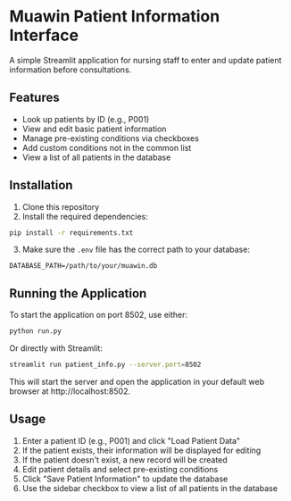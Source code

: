 # Muawin Patient Information Interface

A simple Streamlit application for nursing staff to enter and update patient information before consultations.

## Features

- Look up patients by ID (e.g., P001)
- View and edit basic patient information
- Manage pre-existing conditions via checkboxes
- Add custom conditions not in the common list
- View a list of all patients in the database

## Installation

1. Clone this repository
2. Install the required dependencies:

```bash
pip install -r requirements.txt
```

3. Make sure the `.env` file has the correct path to your database:

```
DATABASE_PATH=/path/to/your/muawin.db
```

## Running the Application

To start the application on port 8502, use either:

```bash
python run.py
```

Or directly with Streamlit:

```bash
streamlit run patient_info.py --server.port=8502
```

This will start the server and open the application in your default web browser at http://localhost:8502.

## Usage

1. Enter a patient ID (e.g., P001) and click "Load Patient Data"
2. If the patient exists, their information will be displayed for editing
3. If the patient doesn't exist, a new record will be created
4. Edit patient details and select pre-existing conditions
5. Click "Save Patient Information" to update the database
6. Use the sidebar checkbox to view a list of all patients in the database